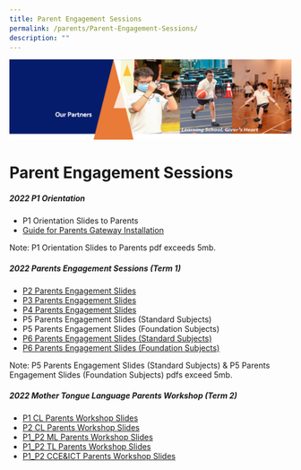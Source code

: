 ```yaml
---
title: Parent Engagement Sessions
permalink: /parents/Parent-Engagement-Sessions/
description: ""
---
```

![](/images/OurPartners.png)

Parent Engagement Sessions
==========================

##### **2022 P1 Orientation**

*   P1 Orientation Slides to Parents
*   [Guide for Parents Gateway Installation](/files/Parents%20Gateway%20Instrutional%20Guide.pdf)

Note: P1 Orientation Slides to Parents pdf exceeds 5mb.

  

##### **2022 Parents Engagement Sessions (Term 1)**

*   [P2 Parents Engagement Slides](/files/P2%20Parents%20Engagement%20Session_22nd%20January%202022.pdf)
*   [P3 Parents Engagement Slides](/files/P3%20Parents%20Engagement%20Sharing_22nd%20Jan%202022.pdf)
*   [P4 Parents Engagement Slides](/files/P4%20Parents%20Engagement%20Sharing%20_15th%20Jan%202022.pdf)
*   P5 Parents Engagement Slides (Standard Subjects)
*   P5 Parents Engagement Slides (Foundation Subjects)
*   [P6 Parents Engagement Slides (Standard Subjects)](/files/P6%20Parents%20Engagement%20Sharing%20Standard_15th%20Jan%202022.pdf)
*   [P6 Parents Engagement Slides (Foundation Subjects)](/files/P6%20Parents%20Engagement%20Sharing%20Foundation_15th%20Jan%202022.pdf)

Note: P5 Parents Engagement Slides (Standard Subjects) & P5 Parents Engagement Slides (Foundation Subjects) pdfs exceed 5mb.

##### **2022 Mother Tongue Language Parents Workshop (Term 2)**

*   [P1 CL Parents Workshop Slides](/files/2022%20MTL%20Parent%20Workshop%20for%20P1%20-%20%20CL.pdf)
*   [P2 CL Parents Workshop Slides](/files/2022%20MTL%20Parent%20Workshop%20for%20P2%20-%20CL.pdf)
*   [P1_P2 ML Parents Workshop Slides](/files/2022%20MTL%20Parent%20Workshop%20for%20P1_P2%20-%20ML%20.pdf)
*   [P1_P2 TL Parents Workshop Slides](/files/2022%20MTL%20Parent%20Workshop%20for%20P1_P2%20-%20TL.pdf)
*   [P1\_P2 CCE&ICT Parents Workshop Slides](https://zhangdepri.moe.edu.sg/qql/slot/u180/Our%20Partners/Parents/Parent%20Engagement%20Sessions/MTL/CCE_ICT%20P1%20and%20P2%20Parents%20Workshop%202022%20Updated.pdf)